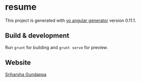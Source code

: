 # resume

This project is generated with [yo angular generator](https://github.com/yeoman/generator-angular)
version 0.11.1.

## Build & development

Run `grunt` for building and `grunt serve` for preview.

## Website

[Sriharsha Gundappa](http://www.sriharshagundappa.com) 


